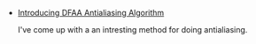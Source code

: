 

* [Introducing DFAA Antialiasing Algorithm](dfaa.html)

  I've come up with a an intresting method for doing antialiasing.

<div>
<style type="text/css">
  #main-menu-1 {
    background-color: #bcd6ff;
  }
</style>
</div>


